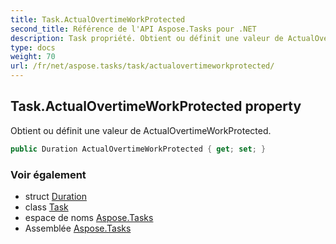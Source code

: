 ```yaml
---
title: Task.ActualOvertimeWorkProtected
second_title: Référence de l'API Aspose.Tasks pour .NET
description: Task propriété. Obtient ou définit une valeur de ActualOvertimeWorkProtected.
type: docs
weight: 70
url: /fr/net/aspose.tasks/task/actualovertimeworkprotected/
---
```

## Task.ActualOvertimeWorkProtected property

Obtient ou définit une valeur de ActualOvertimeWorkProtected.

```csharp
public Duration ActualOvertimeWorkProtected { get; set; }
```

### Voir également

* struct [Duration](../../duration/)
* class [Task](../)
* espace de noms [Aspose.Tasks](../../task/)
* Assemblée [Aspose.Tasks](../../../)



